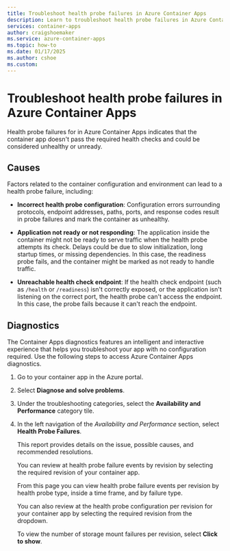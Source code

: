 ```yaml
---
title: Troubleshoot health probe failures in Azure Container Apps
description: Learn to troubleshoot health probe failures in Azure Container Apps
services: container-apps
author: craigshoemaker
ms.service: azure-container-apps
ms.topic: how-to
ms.date: 01/17/2025
ms.author: cshoe
ms.custom:
---
```


# Troubleshoot health probe failures in Azure Container Apps

Health probe failures for in Azure Container Apps indicates that the container app doesn't pass the required health checks and could be considered unhealthy or unready.

## Causes

Factors related to the container configuration and environment can lead to a health probe failure, including:

- **Incorrect health probe configuration**: Configuration errors surrounding protocols, endpoint addresses, paths, ports, and response codes result in probe failures and mark the container as unhealthy.

- **Application not ready or not responding**: The application inside the container might not be ready to serve traffic when the health probe attempts its check. Delays could be due to slow initialization, long startup times, or missing dependencies. In this case, the readiness probe fails, and the container might be marked as not ready to handle traffic.

- **Unreachable health check endpoint**: If the health check endpoint (such as `/health` or `/readiness`) isn't correctly exposed, or the application isn't listening on the correct port, the health probe can't access the endpoint. In this case, the probe fails because it can't reach the endpoint.

## Diagnostics

The Container Apps diagnostics features an intelligent and interactive experience that helps you troubleshoot your app with no configuration required. Use the following steps to access Azure Container Apps diagnostics.

1. Go to your container app in the Azure portal.

1. Select **Diagnose and solve problems**.

1. Under the troubleshooting categories, select the **Availability and Performance** category tile.

1. In the left navigation of the *Availability and Performance* section, select **Health Probe Failures**.

    This report provides details on the issue, possible causes, and recommended resolutions.

    You can review at health probe failure events by revision by selecting the required revision of your container app.  

    From this page you can view health probe failure events per revision by health probe type, inside a time frame, and by failure type.

    You can also review at the health probe configuration per revision for your container app by selecting the required revision from the dropdown.  

    To view the number of storage mount failures per revision, select **Click to show**.
